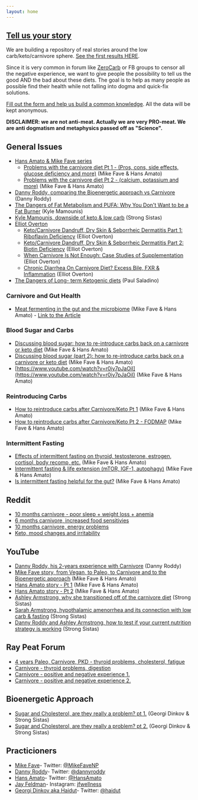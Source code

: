 ```yaml
---
layout: home
---
```


## [Tell us your story](https://t.co/WLsZBFpedB?amp=1)

We are building a repository of real stories around the low carb/keto/carnivore sphere. [See the first results HERE](https://www.kudoboard.com/boards/ApBSkgU8).

Since it is very common in forum like [ZeroCarb](https://www.reddit.com/r/zerocarb/) or FB groups to censor all the negative experience, we want to give people the possibility to tell us the good AND the bad about these diets. The goal is to help as many people as possible find their health while not falling into dogma and quick-fix solutions. 

[Fill out the form and help us build a common knowledge](https://t.co/WLsZBFpedB?amp=1). All the data will be kept anonymous.

**DISCLAIMER: we are not anti-meat. Actually we are very PRO-meat. We are anti dogmatism and metaphysics passed off as "Science".**

## General Issues

* [Hans Amato & Mike Fave series](https://www.youtube.com/channel/UCi1TIaHvuEpZ3f_eb3cWwGQ)
    * [Problems with the carnivore diet Pt 1 - (Pros, cons, side effects, glucose deficiency and more)](https://www.youtube.com/watch?v=pCuJ-h91tpE) (Mike Fave & Hans Amato)
    * [Problems with the carnivore diet Pt 2 - (calcium, potassium and more)](https://www.youtube.com/watch?v=ihByfIEDLXQ) (Mike Fave & Hans Amato)
* [Danny Roddy, comparing the Bioenergetic approach vs Carnivore](https://www.youtube.com/watch?v=dDNMkpTV-AM) (Danny Roddy)
* [The Dangers of Fat Metabolism and PUFA: Why You Don't Want to be a Fat Burner](https://www.youtube.com/watch?v=nGv4JZB2yws) (Kyle Mamounis)
* [Kyle Mamounis, downside of keto & low carb](https://www.youtube.com/watch?v=YF76CpYLvt4) (Strong Sistas)
* [Elliot Overton](https://www.eonutrition.co.uk/)
    * [Keto/Carnivore Dandruff, Dry Skin & Seborrheic Dermatitis Part 1: Riboflavin Deficiency](https://www.youtube.com/watch?v=PGo76Ve7_-8) (Elliot Overton)
    * [Keto/Carnivore Dandruff, Dry Skin & Seborrheic Dermatitis Part 2: Biotin Deficiency](https://www.youtube.com/watch?v=KekAIE6umdY) (Elliot Overton)
    * [When Carnivore Is Not Enough: Case Studies of Supplementation](https://www.youtube.com/watch?v=kAGCyW4GBuU) (Elliot Overton)
    * [Chronic Diarrhea On Carnivore Diet? Excess Bile, FXR & Inflammation](https://www.youtube.com/watch?v=xjWSF8V1H00) (Elliot Overton)
* [The Dangers of Long- term Ketogenic diets](https://www.youtube.com/watch?v=1VsnQU7Q1jQ) (Paul Saladino)

### Carnivore and Gut Health

* [Meat fermenting in the gut and the microbiome](https://youtu.be/klOMN39kVl0?t=4604) (Mike Fave & Hans Amato) - [Link to the Article](https://pubmed.ncbi.nlm.nih.gov/26527169/)


### Blood Sugar and Carbs

 * [Discussing blood sugar: how to re-introduce carbs back on a carnivore or keto diet](https://www.youtube.com/watch?v=EFpPDB_FjdI) (Mike Fave & Hans Amato)
 * [Discussing blood sugar (part 2): how to re-introduce carbs back on a carnivore or keto diet](https://www.youtube.com/watch?v=CrNg8pW8w4g) (Mike Fave & Hans Amato)
 * [https://www.youtube.com/watch?v=r0iy7pJaOiI](https://www.youtube.com/watch?v=r0iy7pJaOiI) (Mike Fave & Hans Amato)

### Reintroducing Carbs

* [How to reintroduce carbs after Carnivore/Keto Pt 1](https://www.youtube.com/watch?v=XASw79e2wfg) (Mike Fave & Hans Amato)
* [How to reintroduce carbs after Carnivore/Keto Pt 2 - FODMAP](https://www.youtube.com/watch?v=3NByGzyF4h4) (Mike Fave & Hans Amato)

### Intermittent Fasting

* [Effects of intermittent fasting on thyroid, testosterone, estrogen, cortisol, body recomp, etc.](https://www.youtube.com/watch?v=hllY6xpbGTc) (Mike Fave & Hans Amato)
* [Intermittent fasting & life extension (mTOR, IGF-1, autophagy)](https://www.youtube.com/watch?v=PR0Si2lv9eg) (Mike Fave & Hans Amato)
* [Is intermittent fasting helpful for the gut?](https://www.youtube.com/watch?v=IO6UnFubU3o) (Mike Fave & Hans Amato)

## Reddit

* [10 months carnivore - poor sleep + weight loss + anemia](https://www.reddit.com/r/carnivore/comments/i1un48/considering_quitting_carnivore_advice/)
* [6 months carnivore, increased food sensitivies](https://www.reddit.com/r/carnivore/comments/i1un48/considering_quitting_carnivore_advice/)
* [10 months carnivore, energy problems](https://www.reddit.com/r/raypeat/comments/fwrh92/coming_off_of_highfat_ketogenic_carnivore_diet/) 
* [Keto, mood changes and irritability](https://www.reddit.com/r/keto/comments/agmhw7/long_term_keto_problems_irritability_apathy/)  


## YouTube

* [Danny Roddy, his 2-years experience with Carnivore](https://www.youtube.com/watch?v=ScphI4jReJ0) (Danny Roddy)
* [Mike Fave story, from Vegan, to Paleo, to Carnivore and to the Bioenergetic approach](https://www.youtube.com/watch?v=5anfMsJ5I7c) (Mike Fave & Hans Amato)
* [Hans Amato story - Pt 1](https://www.youtube.com/watch?v=ZVZR6iQ00hQ) (Mike Fave & Hans Amato)
* [Hans Amato story - Pt 2](https://www.youtube.com/watch?v=rMVcDtgM4I4) (Mike Fave & Hans Amato)
* [Ashley Armstrong, why she transitioned off of the carnivore diet](https://www.youtube.com/watch?v=dDNMkpTV-AM) (Strong Sistas)
* [Sarah Armstrong,  hypothalamic amenorrhea and its connection with low carb & fasting](https://www.youtube.com/watch?v=QeLpIYIbJPs) (Strong Sistas)
* [Danny Roddy and Ashley Armstrong, how to test if your current nutrition strategy is working](https://www.youtube.com/watch?v=dDNMkpTV-AM) (Strong Sistas)

## Ray Peat Forum

* [4 years Paleo, Carnivore, PKD - thyroid problems, cholesterol, fatigue ](https://raypeatforum.com/community/threads/transitioning-from-zc-pkd-carnivore.36670/) 
* [Carnivore - thyroid problems, digestion](https://raypeatforum.com/community/threads/coming-from-carnivore-keto-how-to-improve.38078/) 
* [Carnivore - positive and negative experience 1.](https://raypeatforum.com/community/threads/the-carnivore-code.33912/) 
* [Carnivore - positive and negative experience 2.](https://raypeatforum.com/community/threads/carnivore-zerocarb-subreddit-idiocy.39033/) 

## Bioenergetic Approach

* [Sugar and Cholesterol, are they really a problem? pt 1.](https://www.youtube.com/watch?v=M_IOfM5emro) (Georgi Dinkov & Strong Sistas)
* [Sugar and Cholesterol, are they really a problem? pt 2.](https://www.youtube.com/watch?v=yRcXtTjfb-M) (Georgi Dinkov & Strong Sistas)

## Practicioners

* [Mike Fave](https://mikefavenp.com/)- Twitter: [@MikeFaveNP](https://twitter.com/MikeFaveNP)
* [Danny Roddy](https://www.dannyroddy.com/)- Twitter: [@dannyroddy](https://twitter.com/dannyroddy)
* [Hans Amato](https://men-elite.com/)- Twitter: [@HansAmato](https://twitter.com/HansAmato)
* [Jay Feldman](https://linktr.ee/jfwellness)- Instagram: [jfwellness](https://www.instagram.com/jfwellness/?hl=en)
* [Georgi Dinkov aka Haidut](http://haidut.me/)- Twitter: [@haidut](https://twitter.com/haidut)



